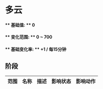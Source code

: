 # 多云  
#### ** 基础值: ** 0   
#### ** 变化范围: ** 0 ~ 700  
#### ** 基础变化率: ** +1 / 每15分钟   
## 阶段  
<table class="table table-bordered"><thead><tr ><th  style="text-align:left;vertical-align:top;" >范围</th><th  style="text-align:left;vertical-align:top;" >名称</th><th  style="text-align:left;vertical-align:top;" >描述</th><th  style="text-align:left;vertical-align:top;" >影响状态</th><th  style="text-align:left;vertical-align:top;" >影响动作</th></tr></thead></tbody></table>  
  


<script>document.title="多云 - 卡牌生存百科 Card Survival Wiki";</script>